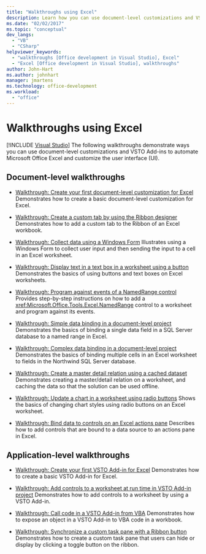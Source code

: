 ```yaml
---
title: "Walkthroughs using Excel"
description: Learn how you can use document-level customizations and VSTO Add-ins to automate Microsoft Excel. You can also customize the user interface (UI).
ms.date: "02/02/2017"
ms.topic: "conceptual"
dev_langs:
  - "VB"
  - "CSharp"
helpviewer_keywords:
  - "walkthroughs [Office development in Visual Studio], Excel"
  - "Excel [Office development in Visual Studio], walkthroughs"
author: John-Hart
ms.author: johnhart
manager: jmartens
ms.technology: office-development
ms.workload:
  - "office"
---
```

# Walkthroughs using Excel

 [!INCLUDE [Visual Studio](~/includes/applies-to-version/vs-windows-only.md)]
  The following walkthroughs demonstrate ways you can use document-level customizations and VSTO Add-ins to automate Microsoft Office Excel and customize the user interface (UI).

## Document-level walkthroughs
- [Walkthrough: Create your first document-level customization for Excel](../vsto/walkthrough-creating-your-first-document-level-customization-for-excel.md)
 Demonstrates how to create a basic document-level customization for Excel.

- [Walkthrough: Create a custom tab by using the Ribbon designer](../vsto/walkthrough-creating-a-custom-tab-by-using-the-ribbon-designer.md)
 Demonstrates how to add a custom tab to the Ribbon of an Excel workbook.

- [Walkthrough: Collect data using a Windows Form](../vsto/walkthrough-collecting-data-using-a-windows-form.md)
 Illustrates using a Windows Form to collect user input and then sending the input to a cell in an Excel worksheet.

- [Walkthrough: Display text in a text box in a worksheet using a button](../vsto/walkthrough-displaying-text-in-a-text-box-in-a-worksheet-using-a-button.md)
 Demonstrates the basics of using buttons and text boxes on Excel worksheets.

- [Walkthrough: Program against events of a NamedRange control](../vsto/walkthrough-programming-against-events-of-a-namedrange-control.md)
 Provides step-by-step instructions on how to add a <xref:Microsoft.Office.Tools.Excel.NamedRange> control to a worksheet and program against its events.

- [Walkthrough: Simple data binding in a document-level project](../vsto/walkthrough-simple-data-binding-in-a-document-level-project.md)
 Demonstrates the basics of binding a single data field in a SQL Server database to a named range in Excel.

- [Walkthrough: Complex data binding in a document-level project](../vsto/walkthrough-complex-data-binding-in-a-document-level-project.md)
 Demonstrates the basics of binding multiple cells in an Excel worksheet to fields in the Northwind SQL Server database.

- [Walkthrough: Create a master detail relation using a cached dataset](../vsto/walkthrough-creating-a-master-detail-relation-using-a-cached-dataset.md)
 Demonstrates creating a master/detail relation on a worksheet, and caching the data so that the solution can be used offline.

- [Walkthrough: Update a chart in a worksheet using radio buttons](../vsto/walkthrough-updating-a-chart-in-a-worksheet-using-radio-buttons.md)
 Shows the basics of changing chart styles using radio buttons on an Excel worksheet.

- [Walkthrough: Bind data to controls on an Excel actions pane](../vsto/walkthrough-binding-data-to-controls-on-an-excel-actions-pane.md)
 Describes how to add controls that are bound to a data source to an actions pane in Excel.

## Application-level walkthroughs
- [Walkthrough: Create your first VSTO Add-in for Excel](../vsto/walkthrough-creating-your-first-vsto-add-in-for-excel.md)
 Demonstrates how to create a basic VSTO Add-in for Excel.

- [Walkthrough: Add controls to a worksheet at run time in VSTO Add-in project](../vsto/walkthrough-adding-controls-to-a-worksheet-at-run-time-in-vsto-add-in-project.md)
 Demonstrates how to add controls to a worksheet by using a VSTO Add-in.

- [Walkthrough: Call code in a VSTO Add-in from VBA](../vsto/walkthrough-calling-code-in-a-vsto-add-in-from-vba.md)
 Demonstrates how to expose an object in a VSTO Add-in to VBA code in a workbook.

- [Walkthrough: Synchronize a custom task pane with a Ribbon button](../vsto/walkthrough-synchronizing-a-custom-task-pane-with-a-ribbon-button.md)
 Demonstrates how to create a custom task pane that users can hide or display by clicking a toggle button on the ribbon.

